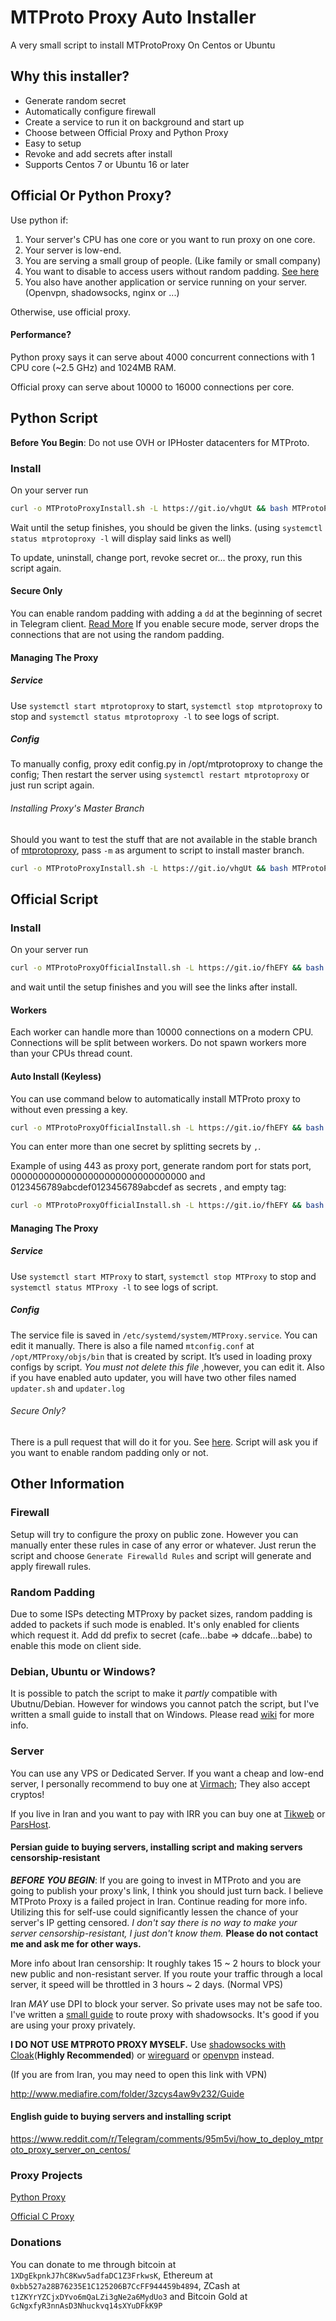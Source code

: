 # MTProto Proxy Auto Installer
A very small script to install MTProtoProxy On Centos or Ubuntu
## Why this installer?
* Generate random secret
* Automatically configure firewall
* Create a service to run it on background and start up
* Choose between Official Proxy and Python Proxy
* Easy to setup
* Revoke and add secrets after install
* Supports Centos 7 or Ubuntu 16 or later
## Official Or Python Proxy?
Use python if:
1. Your server's CPU has one core or you want to run proxy on one core.
2. Your server is low-end.
3. You are serving a small group of people. (Like family or small company)
4. You want to disable to access users without random padding. [See here](#secure-only)
5. You also have another application or service running on your server. (Openvpn, shadowsocks, nginx or ...)

Otherwise, use official proxy.
#### Performance?
Python proxy says it can serve about 4000 concurrent connections with 1 CPU core (~2.5 GHz) and 1024MB RAM.

Official proxy can serve about 10000 to 16000 connections per core.
## Python Script
**Before You Begin**: Do not use OVH or IPHoster datacenters for MTProto.
### Install
On your server run
```bash
curl -o MTProtoProxyInstall.sh -L https://git.io/vhgUt && bash MTProtoProxyInstall.sh
```
Wait until the setup finishes, you should be given the links. (using `systemctl status mtprotoproxy -l` will display said links as well)

To update, uninstall, change port, revoke secret or... the proxy, run this script again.
#### Secure Only
You can enable random padding with adding a `dd` at the beginning of secret in Telegram client. [Read More](#random-padding) If you enable secure mode, server drops the connections that are not using the random padding.
#### Managing The Proxy
##### Service
Use `systemctl start mtprotoproxy` to start, `systemctl stop mtprotoproxy` to stop and `systemctl status mtprotoproxy -l` to see logs of script.
##### Config
To manually config, proxy edit config.py in /opt/mtprotoproxy to change the config; Then restart the server using `systemctl restart mtprotoproxy` or just run script again.
###### Installing Proxy's Master Branch
Should you want to test the stuff that are not available in the stable branch of [mtprotoproxy](https://github.com/alexbers/mtprotoproxy), pass `-m` as argument to script to install master branch.
```bash
curl -o MTProtoProxyInstall.sh -L https://git.io/vhgUt && bash MTProtoProxyInstall.sh -m
```
## Official Script
### Install
On your server run
```bash
curl -o MTProtoProxyOfficialInstall.sh -L https://git.io/fhEFY && bash MTProtoProxyOfficialInstall.sh
```
and wait until the setup finishes and you will see the links after install.
#### Workers
Each worker can handle more than 10000 connections on a modern CPU. Connections will be split between workers. Do not spawn workers more than your CPUs thread count.
#### Auto Install (Keyless)
You can use command below to automatically install MTProto proxy to without even pressing a key.
```bash
curl -o MTProtoProxyOfficialInstall.sh -L https://git.io/fhEFY && bash MTProtoProxyOfficialInstall.sh PORT STATS_PORT SECRET [TAG]
```
You can enter more than one secret by splitting secrets by `,`.

Example of using 443 as proxy port, generate random port for stats port, 00000000000000000000000000000000 and 0123456789abcdef0123456789abcdef as secrets , and empty tag:
```bash
curl -o MTProtoProxyOfficialInstall.sh -L https://git.io/fhEFY && bash MTProtoProxyOfficialInstall.sh 443 -1 00000000000000000000000000000000,0123456789abcdef0123456789abcdef
```
#### Managing The Proxy
##### Service
Use `systemctl start MTProxy` to start, `systemctl stop MTProxy` to stop and `systemctl status MTProxy -l` to see logs of script.
##### Config
The service file is saved in `/etc/systemd/system/MTProxy.service`. You can edit it manually. There is also a file named `mtconfig.conf` at `/opt/MTProxy/objs/bin` that is created by script. It’s used in loading proxy configs by script. *You must not delete this file* ,however, you can edit it. Also if you have enabled auto updater, you will have two other files named `updater.sh` and `updater.log`
###### Secure Only?
There is a pull request that will do it for you. See [here](https://github.com/TelegramMessenger/MTProxy/pull/248). Script will ask you if you want to enable random padding only or not.
## Other Information
### Firewall
Setup will try to configure the proxy on public zone. However you can manually enter these rules in case of any error or whatever. Just rerun the script and choose `Generate Firewalld Rules` and script will generate and apply firewall rules.
### Random Padding
Due to some ISPs detecting MTProxy by packet sizes, random padding is added to packets if such mode is enabled.
It's only enabled for clients which request it.
Add dd prefix to secret (cafe...babe => ddcafe...babe) to enable this mode on client side.
### Debian, Ubuntu or Windows?
It is possible to patch the script to make it *partly* compatible with Ubutnu/Debian. However for windows you cannot patch the script, but I've written a small guide to install that on Windows. Please read [wiki](https://github.com/HirbodBehnam/MTProtoProxyCentOSInstall/wiki) for more info. 
### Server
You can use any VPS or Dedicated Server. If you want a cheap and low-end server, I personally recommend to buy one at [Virmach](https://virmach.com/); They also accept cryptos!

If you live in Iran and you want to pay with IRR you can buy one at [Tikweb](https://tikweb.ir/) or [ParsHost](https://pars.host/).
#### Persian guide to buying servers, installing script and making servers censorship-resistant
***BEFORE YOU BEGIN***: If you are going to invest in MTProto and you are going to publish your proxy's link, I think you should just turn back. I believe MTProto Proxy is a failed project in Iran. Continue reading for more info. Utilizing this for self-use could significantly lessen the chance of your server's IP getting censored. *I don't say there is no way to make your server censorship-resistant, I just don't know them.* **Please do not contact me and ask me for other ways.**

More info about Iran censorship: It roughly takes 15 ~ 2 hours to block your new public and non-resistant server. If you route your traffic through a local server, it speed will be throttled in 3 hours ~ 2 days. (Normal VPS)

Iran _MAY_ use DPI to block your server. So private uses may not be safe too. I've written a [small guide](https://github.com/HirbodBehnam/MTProtoProxyCentOSInstall/wiki/Route-Traffic-Through-Domestic-Server-With-Shadowsocks) to route proxy with shadowsocks. It's good if you are using your proxy privately.

__I DO NOT USE MTPROTO PROXY MYSELF.__ Use [shadowsocks with Cloak](https://github.com/HirbodBehnam/Shadowsocks-Cloak-Installer)(**Highly Recommended**) or [wireguard](https://github.com/l-n-s/wireguard-install) or [openvpn](https://github.com/angristan/openvpn-install) instead.

(If you are from Iran, you may need to open this link with VPN)

http://www.mediafire.com/folder/3zcys4aw9v232/Guide
#### English guide to buying servers and installing script
https://www.reddit.com/r/Telegram/comments/95m5vi/how_to_deploy_mtproto_proxy_server_on_centos/
### Proxy Projects
[Python Proxy](https://github.com/alexbers/mtprotoproxy)

[Official C Proxy](https://github.com/TelegramMessenger/MTProxy)
### Donations
You can donate to me through bitcoin at `1XDgEkpnkJ7hC8Kwv5adfaDC1Z3FrkwsK`, Ethereum at `0xbb527a28B76235E1C125206B7CcFF944459b4894`, ZCash 
at `t1ZKYrYZCjxDYvo6mQaLZi3gNe2a6MydUo3` and Bitcoin Gold at `GcNgxfyR3nnAsD3Nhuckvq14sXYuDFkK9P`
